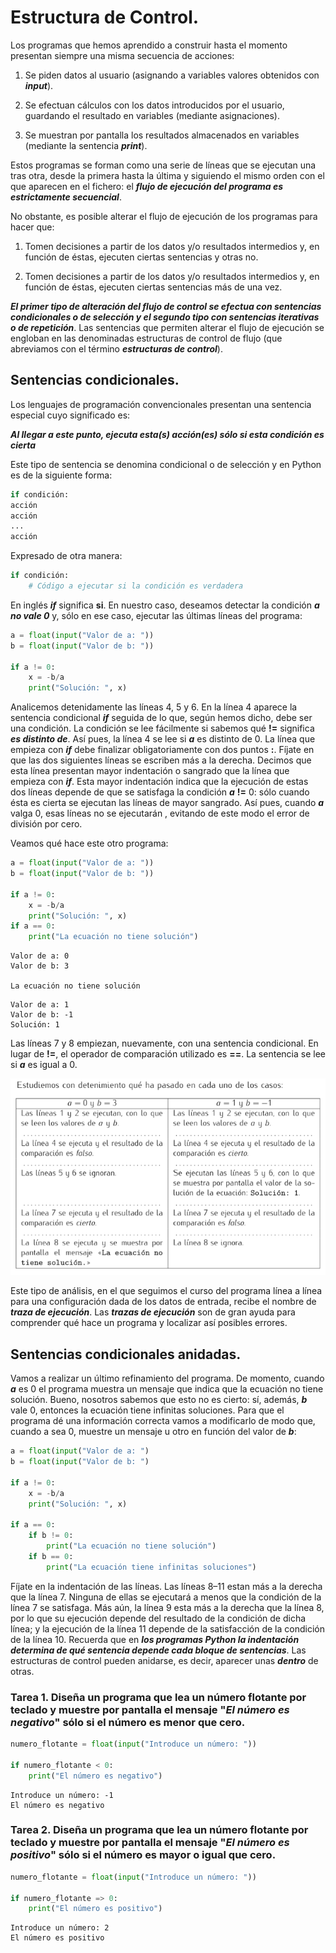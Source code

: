 # Estructura de Control.

Los programas que hemos aprendido a construir hasta el momento presentan siempre una misma secuencia de acciones:

1. Se piden datos al usuario (asignando a variables valores obtenidos con ***input***).

2. Se efectuan cálculos con los datos introducidos por el usuario, guardando el resultado en variables (mediante asignaciones).

3. Se muestran por pantalla los resultados almacenados en variables (mediante la sentencia ***print***).

Estos programas se forman como una serie de líneas que se ejecutan una tras otra, desde la primera hasta la última y siguiendo el mismo orden con el que aparecen en el fichero: el ***flujo de ejecución del programa es estrictamente secuencial***.

No obstante, es posible alterar el flujo de ejecución de los programas para hacer que:

1. Tomen decisiones a partir de los datos y/o resultados intermedios y, en función de éstas, ejecuten ciertas sentencias y otras no.

2. Tomen decisiones a partir de los datos y/o resultados intermedios y, en función de éstas, ejecuten ciertas sentencias más de una vez.

***El primer tipo de alteración del flujo de control se efectua con sentencias condicionales o de selección y el segundo tipo con sentencias iterativas o de repetición***. Las sentencias que permiten alterar el flujo de ejecución se engloban en las denominadas estructuras de control de flujo (que abreviamos con el término ***estructuras de control***).

## Sentencias condicionales.

Los lenguajes de programación convencionales presentan una sentencia especial cuyo significado es:

***Al llegar a este punto, ejecuta esta(s) acción(es) sólo si esta condición es cierta***

Este tipo de sentencia se denomina condicional o de selección y en Python es de la siguiente forma:

```Python
if condición:
acción
acción
...
acción
```

Expresado de otra manera:

```Python
if condición:
    # Código a ejecutar si la condición es verdadera
```

En inglés ***if*** significa **si**. En nuestro caso, deseamos detectar la condición ***a no vale 0*** y, sólo en ese caso, ejecutar las últimas líneas del programa:

```Python
a = float(input("Valor de a: "))
b = float(input("Valor de b: "))

if a != 0:
    x = -b/a
    print("Solución: ", x)
```

Analicemos detenidamente las líneas 4, 5 y 6. En la línea 4 aparece la sentencia condicional ***if*** seguida de lo que, según hemos dicho, debe ser una condición. La condición se lee fácilmente si sabemos qué **!=** significa ***es distinto de***. Así pues, la línea 4 se lee si ***a*** es distinto de 0. La línea que empieza con ***if*** debe finalizar obligatoriamente con dos puntos **:**. Fíjate en que las dos siguientes líneas se escriben más a la derecha. Decimos que esta línea presentan mayor indentación o sangrado que la línea que empieza con ***if***. Esta mayor indentación indica que la ejecución de estas dos líneas depende de que se satisfaga la condición ***a*** **!=** 0: sólo cuando ésta es cierta se ejecutan las líneas de mayor sangrado. Así pues, cuando ***a*** valga 0, esas líneas no se ejecutarán , evitando de este modo el error de división por cero.

Veamos qué hace este otro programa:

```Python
a = float(input("Valor de a: "))
b = float(input("Valor de b: "))

if a != 0:
    x = -b/a
    print("Solución: ", x)
if a == 0:
    print("La ecuación no tiene solución")
```
```
Valor de a: 0
Valor de b: 3

La ecuación no tiene solución
```

```
Valor de a: 1
Valor de b: -1
Solución: 1
```

Las líneas 7 y 8 empiezan, nuevamente, con una sentencia condicional. En lugar de **!=**, el operador de comparación utilizado es **==**. La sentencia se lee si ***a*** es igual a 0.

![](https://github.com/jm-quintas/IntroduccionProgramacionPython/blob/main/Chapter_4-5/img/Captura%20desde%202025-02-18%2011-20-36.png)

Este tipo de análisis, en el que seguimos el curso del programa línea a línea para una configuración dada de los datos de entrada, recibe el nombre de ***traza de ejecución***. Las ***trazas de ejecución*** son de gran ayuda para comprender qué hace un programa y localizar así posibles errores.

## Sentencias condicionales anidadas.

Vamos a realizar un último refinamiento del programa. De momento, cuando ***a*** es 0 el programa muestra un mensaje que indica que la ecuación no tiene solución. Bueno,
nosotros sabemos que esto no es cierto: sí, además, ***b*** vale 0, entonces la ecuación tiene infinitas soluciones. Para que el programa dé una información correcta vamos a modificarlo de modo que, cuando a sea 0, muestre un mensaje u otro en función del valor de ***b***:

```Python
a = float(input("Valor de a: ")
b = float(input("Valor de b: ")

if a != 0:
    x = -b/a
    print("Solución: ", x)

if a == 0:
    if b != 0:
        print("La ecuación no tiene solución")
    if b == 0:
        print("La ecuación tiene infinitas soluciones")
``` 

Fíjate en la indentación de las líneas. Las líneas 8–11 estan más a la derecha que la línea 7. Ninguna de ellas se ejecutará a menos que la condición de la línea 7 se satisfaga. Más aún, la línea 9 esta más a la derecha que la línea 8, por lo que su ejecución depende del resultado de la condición de dicha línea; y la ejecución de la línea 11 depende de la satisfacción de la condición de la línea 10. Recuerda que en ***los programas Python la indentación determina de qué sentencia depende cada bloque de sentencias***. Las estructuras de control pueden anidarse, es decir, aparecer unas ***dentro*** de otras.

### Tarea 1. Diseña un programa que lea un número flotante por teclado y muestre por pantalla el mensaje "*El número es negativo*" sólo si el número es menor que cero.

```Python
numero_flotante = float(input("Introduce un número: "))

if numero_flotante < 0:
    print("El número es negativo")
```
```
Introduce un número: -1
El número es negativo
```

### Tarea 2. Diseña un programa que lea un número flotante por teclado y muestre por pantalla el mensaje "*El número es positivo*" sólo si el número es mayor o igual que cero.

```Python
numero_flotante = float(input("Introduce un número: "))

if numero_flotante => 0:
    print("El número es positivo")
```
```
Introduce un número: 2
El número es positivo
```

